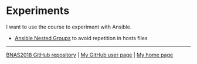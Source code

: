 # Experiments

I want to use the course to experiment with Ansible.

* [Ansible Nested Groups](ansible-nested-groups) to avoid repetition in hosts files

---

[BNAS2018 GitHub repository](https://github.com/auerswal/bnas2018) | [My GitHub user page](https://github.com/auerswal) | [My home page](https://www.unix-ag.uni-kl.de/~auerswal/)
